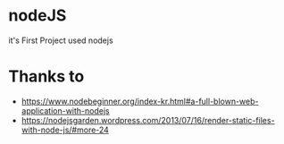 # nodeJS
it's First Project used nodejs

# Thanks to
* https://www.nodebeginner.org/index-kr.html#a-full-blown-web-application-with-nodejs
* https://nodejsgarden.wordpress.com/2013/07/16/render-static-files-with-node-js/#more-24
